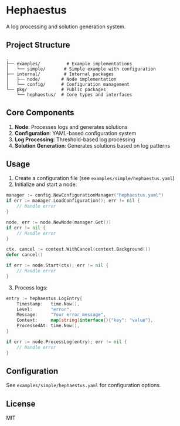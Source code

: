 # Hephaestus

A log processing and solution generation system.

## Project Structure

```
.
├── examples/          # Example implementations
│   └── simple/       # Simple example with configuration
├── internal/         # Internal packages
│   ├── node/        # Node implementation
│   └── config/      # Configuration management
└── pkg/             # Public packages
    └── hephaestus/  # Core types and interfaces
```

## Core Components

1. **Node**: Processes logs and generates solutions
2. **Configuration**: YAML-based configuration system
3. **Log Processing**: Threshold-based log processing
4. **Solution Generation**: Generates solutions based on log patterns

## Usage

1. Create a configuration file (see `examples/simple/hephaestus.yaml`)
2. Initialize and start a node:

```go
manager := config.NewConfigurationManager("hephaestus.yaml")
if err := manager.LoadConfiguration(); err != nil {
    // Handle error
}

node, err := node.NewNode(manager.Get())
if err != nil {
    // Handle error
}

ctx, cancel := context.WithCancel(context.Background())
defer cancel()

if err := node.Start(ctx); err != nil {
    // Handle error
}
```

3. Process logs:

```go
entry := hephaestus.LogEntry{
    Timestamp:   time.Now(),
    Level:       "error",
    Message:     "Your error message",
    Context:     map[string]interface{}{"key": "value"},
    ProcessedAt: time.Now(),
}

if err := node.ProcessLog(entry); err != nil {
    // Handle error
}
```

## Configuration

See `examples/simple/hephaestus.yaml` for configuration options.

## License

MIT
